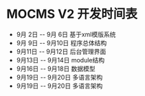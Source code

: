 MOCMS V2 开发时间表
============

- 9月 2日 -- 9月 6日 基于xml模版系统
- 9月 9日 -- 9月10日 程序总体结构
- 9月11日 -- 9月12日 后台管理界面
- 9月13日 -- 9月14日 module结构
- 9月16日 -- 9月18日 数据模型
- 9月19日 -- 9月20日 多语言架构
- 9月19日 -- 9月20日 多语言架构
